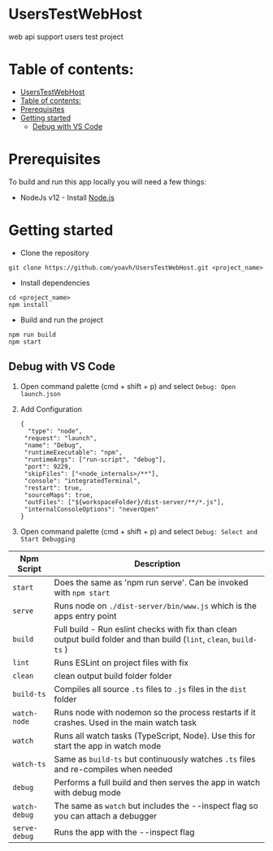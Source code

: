 # UsersTestWebHost

web api support users test project

# Table of contents:

- [UsersTestWebHost](#userstestwebhost)
- [Table of contents:](#table-of-contents)
- [Prerequisites](#prerequisites)
- [Getting started](#getting-started)
  - [Debug with VS Code](#debug-with-vs-code)

# Prerequisites

To build and run this app locally you will need a few things:

- NodeJs v12 - Install [Node.js](https://nodejs.org/en/)

# Getting started

- Clone the repository

```
git clone https://github.com/yoavh/UsersTestWebHost.git <project_name>
```

- Install dependencies

```
cd <project_name>
npm install
```

- Build and run the project

```
npm run build
npm start
```

## Debug with VS Code

1. Open command palette (cmd + shift + p) and select `Debug: Open launch.json`
2. Add Configuration

   ```
   {
     "type": "node",
    "request": "launch",
    "name": "Debug",
    "runtimeExecutable": "npm",
    "runtimeArgs": ["run-script", "debug"],
    "port": 9229,
    "skipFiles": ["<node_internals>/**"],
    "console": "integratedTerminal",
    "restart": true,
    "sourceMaps": true,
    "outFiles": ["${workspaceFolder}/dist-server/**/*.js"],
    "internalConsoleOptions": "neverOpen"
   }
   ```

3. Open command palette (cmd + shift + p) and select `Debug: Select and Start Debugging`

| Npm Script    | Description                                                                                                          |
| ------------- | -------------------------------------------------------------------------------------------------------------------- |
| `start`       | Does the same as 'npm run serve'. Can be invoked with `npm start`                                                    |
| `serve`       | Runs node on `./dist-server/bin/www.js` which is the apps entry point                                                |
| `build`       | Full build - Run eslint checks with fix than clean output build folder and than build (`lint`, `clean`, `build-ts` ) |
| `lint`        | Runs ESLint on project files with fix                                                                                |
| `clean`       | clean output build folder folder                                                                                     |
| `build-ts`    | Compiles all source `.ts` files to `.js` files in the `dist` folder                                                  |
| `watch-node`  | Runs node with nodemon so the process restarts if it crashes. Used in the main watch task                            |
| `watch`       | Runs all watch tasks (TypeScript, Node). Use this for start the app in watch mode                                    |
| `watch-ts`    | Same as `build-ts` but continuously watches `.ts` files and re-compiles when needed                                  |
| `debug`       | Performs a full build and then serves the app in watch with debug mode                                               |
| `watch-debug` | The same as `watch` but includes the --inspect flag so you can attach a debugger                                     |
| `serve-debug` | Runs the app with the --inspect flag                                                                                 |
